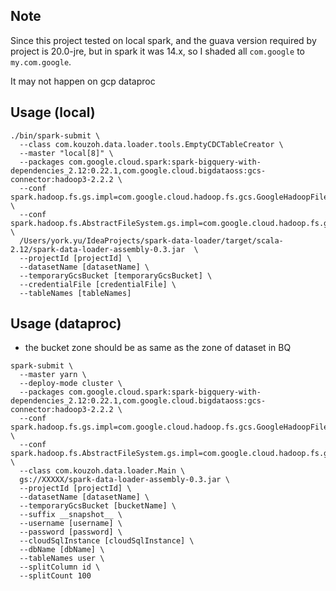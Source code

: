 ## Note
Since this project tested on local spark, and the guava version required by project is 20.0-jre, 
but in spark it was 14.x, so I shaded all `com.google` to `my.com.google`.

It may not happen on gcp dataproc


## Usage (local)
```
./bin/spark-submit \
  --class com.kouzoh.data.loader.tools.EmptyCDCTableCreator \
  --master "local[8]" \
  --packages com.google.cloud.spark:spark-bigquery-with-dependencies_2.12:0.22.1,com.google.cloud.bigdataoss:gcs-connector:hadoop3-2.2.2 \
  --conf spark.hadoop.fs.gs.impl=com.google.cloud.hadoop.fs.gcs.GoogleHadoopFileSystem \
  --conf spark.hadoop.fs.AbstractFileSystem.gs.impl=com.google.cloud.hadoop.fs.gcs.GoogleHadoopFS \
  /Users/york.yu/IdeaProjects/spark-data-loader/target/scala-2.12/spark-data-loader-assembly-0.3.jar  \
  --projectId [projectId] \
  --datasetName [datasetName] \
  --temporaryGcsBucket [temporaryGcsBucket] \
  --credentialFile [credentialFile] \
  --tableNames [tableNames]
```


## Usage (dataproc)
* the bucket zone should be as same as the zone of dataset in BQ  
```
spark-submit \
  --master yarn \
  --deploy-mode cluster \
  --packages com.google.cloud.spark:spark-bigquery-with-dependencies_2.12:0.22.1,com.google.cloud.bigdataoss:gcs-connector:hadoop3-2.2.2 \
  --conf spark.hadoop.fs.gs.impl=com.google.cloud.hadoop.fs.gcs.GoogleHadoopFileSystem \
  --conf spark.hadoop.fs.AbstractFileSystem.gs.impl=com.google.cloud.hadoop.fs.gcs.GoogleHadoopFS \
  --class com.kouzoh.data.loader.Main \
  gs://XXXXX/spark-data-loader-assembly-0.3.jar \
  --projectId [projectId] \
  --datasetName [datasetName] \
  --temporaryGcsBucket [bucketName] \
  --suffix __snapshot__ \
  --username [username] \
  --password [password] \
  --cloudSqlInstance [cloudSqlInstance] \
  --dbName [dbName] \
  --tableNames user \
  --splitColumn id \
  --splitCount 100 
```